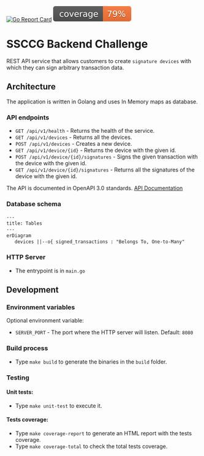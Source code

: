 [![Go Report Card](https://goreportcard.com/badge/github.com/ildomm/ssccg?cache=v1)](https://goreportcard.com/report/github.com/ildomm/ssccg)
![coverage](https://raw.githubusercontent.com/ildomm/ssccg/badges/.badges/main/coverage.svg)

# SSCCG Backend Challenge
REST API service that allows customers to create `signature devices` with which they can sign arbitrary transaction data.

## Architecture

The application is written in Golang and uses In Memory maps as database.

### API endpoints
- `GET /api/v1/health` - Returns the health of the service.
- `GET /api/v1/devices` - Returns all the devices.
- `POST /api/v1/devices` - Creates a new device.
- `GET /api/v1/device/{id}` - Returns the device with the given id.
- `POST /api/v1/device/{id}/signatures` - Signs the given transaction with the device with the given id.
- `GET /api/v1/device/{id}/signatures` - Returns all the signatures of the device with the given id.

The API is documented in OpenAPI 3.0 standards.
[API Documentation](/openapi.yaml)

### Database schema

```mermaid
---
title: Tables
---
erDiagram
   devices ||--o{ signed_transactions : "Belongs To, One-to-Many"
```



### HTTP Server
- The entrypoint is in `main.go`

## Development

### Environment variables
Optional environment variable:
- `SERVER_PORT` - The port where the HTTP server will listen. Default: `8080`

### Build process
- Type `make build` to generate the binaries in the `build` folder.

### Testing
#### Unit tests:
- Type `make unit-test` to execute it.

#### Tests coverage:
- Type `make coverage-report` to generate an HTML report with the tests coverage.
- Type `make coverage-total` to check the total tests coverage.
